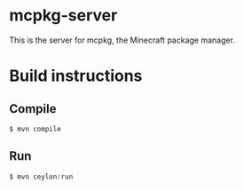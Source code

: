 # mcpkg-server

This is the server for mcpkg, the Minecraft package manager.

# Build instructions

## Compile

```
$ mvn compile
```

## Run

```
$ mvn ceylon:run
```
